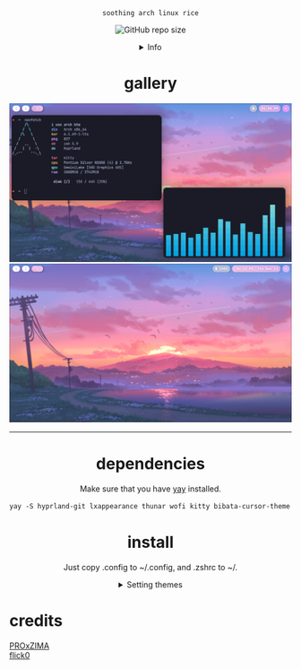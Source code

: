 <div align="justify">
<div align="center">

```
soothing arch linux rice
```

![GitHub repo size](https://img.shields.io/github/repo-size/duckx86/arch-dotfiles)

<details>
<summary>Info</summary>

WM: [Hyprland](https://hyprland.org)<br>
FM: [nemo](https://github.com/linuxmint/nemo)<br>
Launcher: [wofi](https://github.com/uncomfyhalomacro/wofi)<br>
Terminal: [kitty](https://sw.kovidgoyal.net/kitty/)<br>
Shell: [zsh](https://www.zsh.org/) with [ohmyzsh](https://github.com/ohmyzsh/ohmyzsh)<br>
Bar: [waybar](https://github.com/Alexays/Waybar)<br>
Notification: [swaync](https://github.com/ErikReider/SwayNotificationCenter)<br>
</details>

# gallery

![Cava and neofetch](./assets/screenshot0.png)
![Plain](./assets/screenshot1.png)

<hr>

# dependencies

Make sure that you have [yay](https://github.com/Jguer/yay) installed.

```ocaml
yay -S hyprland-git lxappearance thunar wofi kitty bibata-cursor-theme catppuccin-gtk-theme-mocha nvim ttf-jetbrains-mono-nerd papirus-icon-theme pavucontrol brightnessctl zsh swaync noto-fonts noto-fonts-cjk noto-fonts-extra
```

# install

Just copy .config to ~/.config, and .zshrc to ~/.

<details>
<summary>Setting themes</summary>
<br>

Open lxappearance, then set the theme (personally I use the sapphire one).
Also set the cursor to Bibata.

Since lxappearance doesn't modify the gtk config, we are going to do it manually.<br>
Open `nvim ~/.config/gtk-3.0/settings.ini`, and change gtk-cursor-theme-name to the one you selected in lxappearance.

**IMPORTANT** also change the gtk configs in /usr/share/gtk-2.0 (and 3.0)
For gtk-3.0 it's settings.ini, gtk-2.0 would be gtkrc.

If your browser (e.g Chromium) isn't respecting your cursor theme, **open ~/.icons/default/index.theme then change the `Inherits` key to the cursor theme you selected in lxappearance.**

</details>
<div align="justify">
<div align="left">

# credits

[PROxZIMA](https://github.com/PROxZIMA/.dotfiles/)<br>
[flick0](https://github.com/flick0/dotfiles/tree/dreamy)
